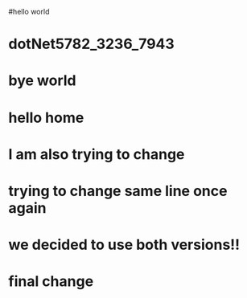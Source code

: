 #hello world
# dotNet5782_3236_7943
# bye world
# hello home
# I am also trying to change 
# trying to change same line once again
# we decided to use both versions!!
# final change